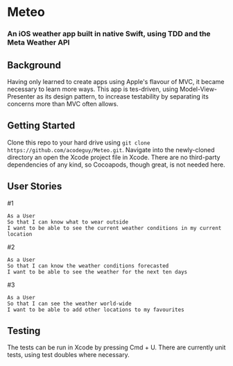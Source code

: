# Meteo
### An iOS weather app built in native Swift, using TDD and the Meta Weather API

## Background
Having only learned to create apps using Apple's flavour of MVC, it became necessary to learn more ways. This app is tes-driven, using Model-View-Presenter as its design pattern, to increase testability by separating its concerns more than MVC often allows. 

## Getting Started
Clone this repo to your hard drive using `git clone https://github.com/acodeguy/Meteo.git`.
Navigate into the newly-cloned directory an open the Xcode project file in Xcode.
There are no third-party dependencies of any kind, so Cocoapods, though great, is not needed here.



## User Stories
#1
```
As a User
So that I can know what to wear outside
I want to be able to see the current weather conditions in my current location
```
#2
```
As a User
So that I can know the weather conditions forecasted
I want to be able to see the weather for the next ten days
```
#3
```
As a User
So that I can see the weather world-wide
I want to be able to add other locations to my favourites
```

## Testing
The tests can be run in Xcode by pressing Cmd + U.
There are currently unit tests, using test doubles where necessary.
